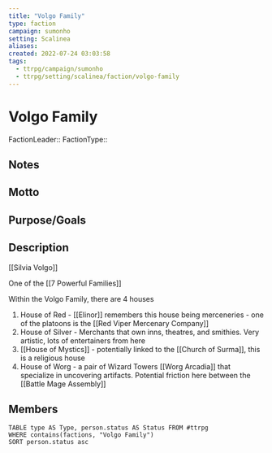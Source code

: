 ```yaml
---
title: "Volgo Family"
type: faction
campaign: sumonho
setting: Scalinea
aliases:
created: 2022-07-24 03:03:58
tags:
  - ttrpg/campaign/sumonho
  - ttrpg/setting/scalinea/faction/volgo-family
---
```


# Volgo Family

FactionLeader::
FactionType::

## Notes


## Motto


## Purpose/Goals


## Description

[[Silvia Volgo]]

One of the [[7 Powerful Families]]

Within the Volgo Family, there are 4 houses

1. House of Red - [[Elinor]] remembers this house being merceneries - one of the platoons is the [[Red Viper Mercenary Company]]
2. House of Silver - Merchants that own inns, theatres, and smithies. Very artistic, lots of entertainers from here
3. [[House of Mystics]] - potentially linked to the [[Church of Surma]], this is a religious house
4. House of Worg - a pair of Wizard Towers [[Worg Arcadia]] that specialize in uncovering artifacts. Potential friction here between the [[Battle Mage Assembly]]

## Members

```dataview
TABLE type AS Type, person.status AS Status FROM #ttrpg
WHERE contains(factions, "Volgo Family")
SORT person.status asc
```

